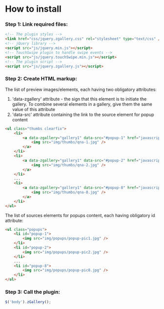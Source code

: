 # How to install

### Step 1: Link required files:
```html
<!-- The plugin styles -->
<link href="css/jquery.zgallery.css" rel="stylesheet" type="text/css" />
<!-- jQuery library -->
<script src="js/jquery.min.js"></script>
<!-- TouchSwipe plugin to handle swipe events -->
<script src="js/jquery.touchSwipe.min.js"></script>
<!-- The plugin script -->
<script src="js/jquery.zgallery.js"></script>
```
### Step 2: Create HTML markup:

The list of preview images/elements, each having two obligatory attributes:  
1) 'data-zgallery' attribute - the sign that this element is to initiate the gallery. To combine several elements in a gallery, give them the same value of this attribute
2) 'data-src' attribute containing the link to the source element for popup content
```html
<ul class="thumbs clearfix">
    <li>
        <a data-zgallery="gallery1" data-src="#popup-1" href="javascript:;">
            <img src="img/thumbs/qna-1.jpg" />
        </a>
    </li>
    <li>
        <a data-zgallery="gallery1" data-src="#popup-2" href="javascript:;">
            <img src="img/thumbs/qna-2.jpg" />
        </a>
    </li>
    ...
    <li>
        <a data-zgallery="gallery1" data-src="#popup-8" href="javascript:;">
            <img src="img/thumbs/qna-8.jpg" />
        </a>
    </li>
</ul>
```


The list of sources elements for popups content, each having obligatory id attribute:

```html
<ul class="popups">
    <li id="popup-1">
        <img src="img/popups/popup-pic1.jpg" />
    </li>
    <li id="popup-2">
        <img src="img/popups/popup-pic2.jpg" />
    </li>
    ...
    <li id="popup-8">
        <img src="img/popups/popup-pic8.jpg" />
    </li>
</ul>
```


### Step 3: Call the plugin: 
```javascript
$('body').zGallery();
```
